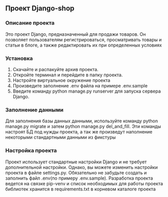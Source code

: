 ## Проект Django-shop

### Описание проекта

Это проект Django, предназначенный для продажи товаров. Он позволяет
пользователям регистрироваться, просматривать товары и статьи в блоге, а также 
редактировать их при определенных условиях

### Установка

1. Скачайте и распакуйте архив проекта.
2. Откройте терминал и перейдите в папку проекта.
3. Настройте виртуальное окружение проекта
4. Произведите заполнение .env файла на примере .env.sample
5. Введите команду python manage.py runserver для запуска сервера Django.

### Заполнение данными

Для заполнения базы данных данными, используйте команду python manage.py migrate 
и затем python manage.py del_and_fill. Эти команды настроят БД под нужды проекта,
а так же произведут наполнение некоторыми стандартными данными из фикстуры

### Настройка проекта

Проект использует стандартные настройки Django и не требует дополнительной
настройки. Однако, вы можете изменить настройки проекта в файле settings.py.
Обязательно не забудьте создать и заполнить файл .env(по примеру .env.sample).
Разработка проекта ведется на связке pip-venv и список необходимых для работы 
проекта библиотек хранится в requirements.txt в корневом каталоге проекта